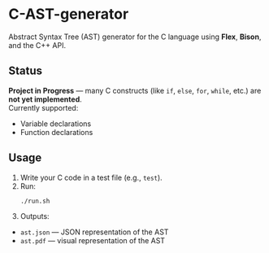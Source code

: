 # C-AST-generator

Abstract Syntax Tree (AST) generator for the C language using **Flex**, **Bison**, and the C++ API.

## Status
**Project in Progress** — many C constructs (like `if`, `else`, `for`, `while`, etc.) are **not yet implemented**.  
Currently supported:
- Variable declarations
- Function declarations

## Usage
1. Write your C code in a test file (e.g., `test`).
2. Run:
   ```bash
   ./run.sh
3. Outputs:
- `ast.json` — JSON representation of the AST  
- `ast.pdf` — visual representation of the AST

